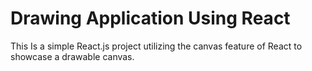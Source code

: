 # Drawing Application Using React

This Is a simple React.js project utilizing the canvas feature of React to showcase a drawable canvas.
